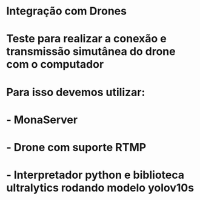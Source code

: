 # Integração com Drones

# Teste para realizar a conexão e transmissão simutânea do drone com o computador
# Para isso devemos utilizar:
# - MonaServer
# - Drone com suporte RTMP
# - Interpretador python e biblioteca ultralytics rodando modelo yolov10s
